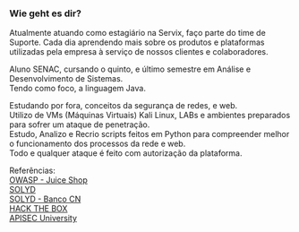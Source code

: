 ### Wie geht es dir?
Atualmente atuando como estagiário na Servix, faço parte do time de Suporte.
Cada dia aprendendo mais sobre os produtos e plataformas utilizadas pela empresa à serviço de nossos clientes e colaboradores.

Aluno SENAC, cursando o quinto, e último semestre em Análise e Desenvolvimento de Sistemas. \
Tendo como foco, a linguagem Java.

Estudando por fora, conceitos da segurança de redes, e web. \
Utilizo de VMs (Máquinas Virtuais) Kali Linux, LABs e ambientes preparados para sofrer um ataque de penetração. \
Estudo, Analizo e Recrio scripts feitos em Python para compreender melhor o funcionamento dos processos da rede e web. \
Todo e qualquer ataque é feito com autorização da plataforma. 

Referências: \
[OWASP - Juice Shop](https://owasp.org/www-project-juice-shop/) \
[SOLYD](https://solyd.com.br/) \
[SOLYD - Banco CN](http://www.bancocn.com/) \
[HACK THE BOX](https://www.hackthebox.com/) \
[APISEC University](https://www.apisecuniversity.com/)

